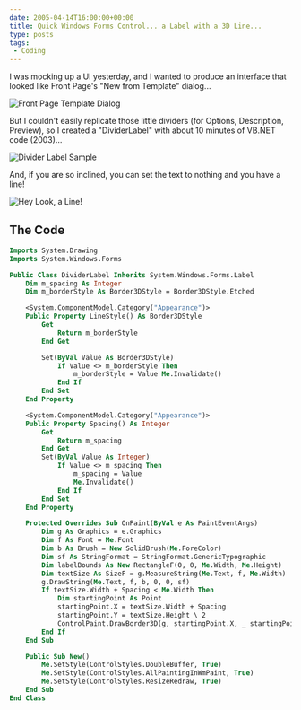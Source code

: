 ```yaml
---
date: 2005-04-14T16:00:00+00:00
title: Quick Windows Forms Control... a Label with a 3D Line...
type: posts
tags:
 - Coding
---
```

I was mocking up a UI yesterday, and I wanted to produce an interface that looked like Front Page's "New from Template" dialog...

![Front Page Template Dialog](/images/FrontPageTemplates.png)

But I couldn't easily replicate those little dividers (for Options, Description, Preview), so I created a "DividerLabel" with about 10 minutes of VB.NET code (2003)...

![Divider Label Sample](/images/DividerLabelSample.png)

And, if you are so inclined, you can set the text to nothing and you have a line!

![Hey Look, a Line!](/images/HeyLookYouCanMakeALine.png)

## The Code

```vb
Imports System.Drawing
Imports System.Windows.Forms

Public Class DividerLabel Inherits System.Windows.Forms.Label
    Dim m_spacing As Integer
    Dim m_borderStyle As Border3DStyle = Border3DStyle.Etched

    <System.ComponentModel.Category("Appearance")>
    Public Property LineStyle() As Border3DStyle
        Get
            Return m_borderStyle
        End Get

        Set(ByVal Value As Border3DStyle)
            If Value <> m_borderStyle Then
                m_borderStyle = Value Me.Invalidate()
            End If
        End Set
    End Property

    <System.ComponentModel.Category("Appearance")>
    Public Property Spacing() As Integer
        Get
            Return m_spacing
        End Get
        Set(ByVal Value As Integer)
            If Value <> m_spacing Then
                m_spacing = Value
                Me.Invalidate()
            End If
        End Set
    End Property

    Protected Overrides Sub OnPaint(ByVal e As PaintEventArgs)
        Dim g As Graphics = e.Graphics
        Dim f As Font = Me.Font
        Dim b As Brush = New SolidBrush(Me.ForeColor)
        Dim sf As StringFormat = StringFormat.GenericTypographic
        Dim labelBounds As New RectangleF(0, 0, Me.Width, Me.Height)
        Dim textSize As SizeF = g.MeasureString(Me.Text, f, Me.Width)
        g.DrawString(Me.Text, f, b, 0, 0, sf)
        If textSize.Width + Spacing < Me.Width Then
            Dim startingPoint As Point
            startingPoint.X = textSize.Width + Spacing
            startingPoint.Y = textSize.Height \ 2
            ControlPaint.DrawBorder3D(g, startingPoint.X, _ startingPoint.Y, _ Me.Width - startingPoint.X, _ 5, m_borderStyle, Border3DSide.Top)
        End If
    End Sub

    Public Sub New()
        Me.SetStyle(ControlStyles.DoubleBuffer, True)
        Me.SetStyle(ControlStyles.AllPaintingInWmPaint, True)
        Me.SetStyle(ControlStyles.ResizeRedraw, True)
    End Sub
End Class
```